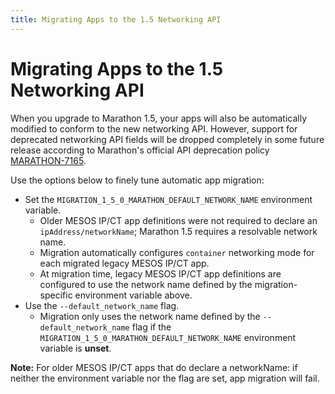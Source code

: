 ```yaml
---
title: Migrating Apps to the 1.5 Networking API
---
```


# Migrating Apps to the 1.5 Networking API

When you upgrade to Marathon 1.5, your apps will also be automatically modified to conform to the new networking API. However, support for deprecated networking API fields will be dropped completely in some future release according to Marathon's official API deprecation policy [MARATHON-7165](https://jira.mesosphere.com/browse/MARATHON-7165).

Use the options below to finely tune automatic app migration:

- Set the `MIGRATION_1_5_0_MARATHON_DEFAULT_NETWORK_NAME` environment variable.
    * Older MESOS IP/CT app definitions were not required to declare an `ipAddress/networkName`; Marathon 1.5 requires a resolvable network name.
    * Migration automatically configures `container` networking mode for each migrated legacy MESOS IP/CT app.
    * At migration time, legacy MESOS IP/CT app definitions are configured to use the network name defined by the migration-specific environment variable above.
- Use the `--default_network_name` flag.
    *  Migration only uses the network name defined by the `--default_network_name` flag if the `MIGRATION_1_5_0_MARATHON_DEFAULT_NETWORK_NAME` environment variable is **unset**.

**Note:** For older MESOS IP/CT apps that do declare a networkName: if neither the environment variable nor the flag are set, app migration will fail.
